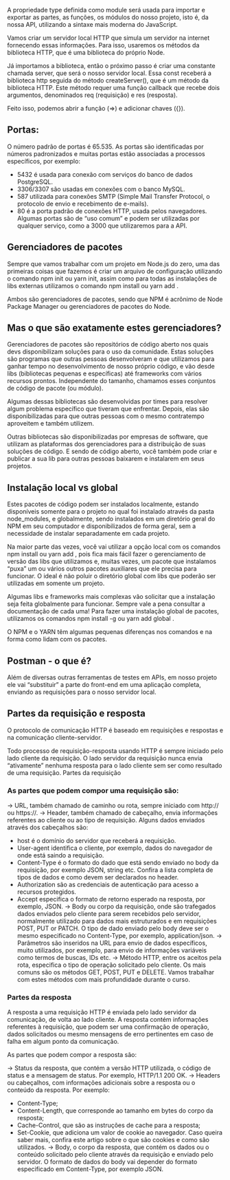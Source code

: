 A propriedade type definida como module será usada para importar e exportar as partes, as funções, os módulos do nosso projeto, isto é, da nossa API, utilizando a sintaxe mais moderna do JavaScript.

Vamos criar um servidor local HTTP que simula um servidor na internet fornecendo essas informações. Para isso, usaremos os métodos da biblioteca HTTP, que é uma biblioteca do próprio Node.

Já importamos a biblioteca, então o próximo passo é criar uma constante chamada server, que será o nosso servidor local. Essa const receberá a biblioteca http seguida do método createServer(), que é um método da biblioteca HTTP. Este método requer uma função callback que recebe dois argumentos, denominados req (requisição) e res (resposta).

Feito isso, podemos abrir a função (=>) e adicionar chaves ({}).

## Portas:
O número padrão de portas é 65.535. As portas são identificadas por números padronizados e muitas portas estão associadas a processos específicos, por exemplo:
* 5432 é usada para conexão com serviços do banco de dados PostgreSQL.
* 3306/3307 são usadas em conexões com o banco MySQL.
* 587 utilizada para conexões SMTP (Simple Mail Transfer Protocol, o protocolo de envio e recebimento de e-mails).
* 80 é a porta padrão de conexões HTTP, usada pelos navegadores.
Algumas portas são de “uso comum” e podem ser utilizadas por qualquer serviço, como a 3000 que utilizaremos para a API.

## Gerenciadores de pacotes
Sempre que vamos trabalhar com um projeto em Node.js do zero, uma das primeiras coisas que fazemos é criar um arquivo de configuração utilizando o comando npm init ou yarn init, assim como para todas as instalações de libs externas utilizamos o comando npm install <nome do pacote> ou yarn add <nome do pacote>.

Ambos são gerenciadores de pacotes, sendo que NPM é acrônimo de Node Package Manager ou gerenciadores de pacotes do Node.

## Mas o que são exatamente estes gerenciadores?
Gerenciadores de pacotes são repositórios de código aberto nos quais devs disponibilizam soluções para o uso da comunidade. Estas soluções são programas que outras pessoas desenvolveram e que utilizamos para ganhar tempo no desenvolvimento de nosso próprio código, e vão desde libs (bibliotecas pequenas e específicas) até frameworks com vários recursos prontos. Independente do tamanho, chamamos esses conjuntos de código de pacote (ou módulo).

Algumas dessas bibliotecas são desenvolvidas por times para resolver algum problema específico que tiveram que enfrentar. Depois, elas são disponibilizadas para que outras pessoas com o mesmo contratempo aproveitem e também utilizem.

Outras bibliotecas são disponibilizadas por empresas de software, que utilizam as plataformas dos gerenciadores para a distribuição de suas soluções de código. E sendo de código aberto, você também pode criar e publicar a sua lib para outras pessoas baixarem e instalarem em seus projetos.

## Instalação local vs global
Estes pacotes de código podem ser instalados localmente, estando disponíveis somente para o projeto no qual foi instalado através da pasta node_modules, e globalmente, sendo instalados em um diretório geral do NPM em seu computador e disponibilizados de forma geral, sem a necessidade de instalar separadamente em cada projeto.

Na maior parte das vezes, você vai utilizar a opção local com os comandos npm install <nome do pacote> ou yarn add <nome do pacote>, pois fica mais fácil fazer o gerenciamento de versão das libs que utilizamos e, muitas vezes, um pacote que instalamos “puxa” um ou vários outros pacotes auxiliares que ele precisa para funcionar. O ideal é não poluir o diretório global com libs que poderão ser utilizadas em somente um projeto.

Algumas libs e frameworks mais complexas vão solicitar que a instalação seja feita globalmente para funcionar. Sempre vale a pena consultar a documentação de cada uma! Para fazer uma instalação global de pacotes, utilizamos os comandos npm install -g <nome do pacote> ou yarn add global <nome do pacote>.

O NPM e o YARN têm algumas pequenas diferenças nos comandos e na forma como lidam com os pacotes.

## Postman - o que é?
Além de diversas outras ferramentas de testes em APIs, em nosso projeto ele vai “substituir” a parte do front-end em uma aplicação completa, enviando as requisições para o nosso servidor local.

## Partes da requisição e resposta
O protocolo de comunicação HTTP é baseado em requisições e respostas e na comunicação cliente-servidor.

Todo processo de requisição-resposta usando HTTP é sempre iniciado pelo lado cliente da requisição. O lado servidor da requisição nunca envia “ativamente” nenhuma resposta para o lado cliente sem ser como resultado de uma requisição.
Partes da requisição

### As partes que podem compor uma requisição são:

-> URL, também chamado de caminho ou rota, sempre iniciado com http:// ou https://.
-> Header, também chamado de cabeçalho, envia informações referentes ao cliente ou ao tipo de requisição. Alguns dados enviados através dos cabeçalhos são:
* host é o domínio do servidor que receberá a requisição.
* User-agent identifica o cliente, por exemplo, dados do navegador de onde está saindo a requisição.
* Content-Type é o formato do dado que está sendo enviado no body da requisição, por exemplo JSON, string etc. Confira a lista completa de tipos de dados e como devem ser declarados no header.
* Authorization são as credenciais de autenticação para acesso a recursos protegidos.
* Accept especifica o formato de retorno esperado na resposta, por exemplo, JSON.
-> Body ou corpo da requisição, onde são trafegados dados enviados pelo cliente para serem recebidos pelo servidor, normalmente utilizado para dados mais estruturados e em requisições POST, PUT or PATCH. O tipo de dado enviado pelo body deve ser o mesmo especificado no Content-Type, por exemplo, application/json.
-> Parâmetros são inseridos na URL para envio de dados específicos, muito utilizados, por exemplo, para envio de informações variáveis como termos de buscas, IDs etc.
-> Método HTTP, entre os aceitos pela rota, especifica o tipo de operação solicitado pelo cliente. Os mais comuns são os métodos GET, POST, PUT e DELETE. Vamos trabalhar com estes métodos com mais profundidade durante o curso.

### Partes da resposta
A resposta a uma requisição HTTP é enviada pelo lado servidor da comunicação, de volta ao lado cliente. A resposta contém informações referentes à requisição, que podem ser uma confirmação de operação, dados solicitados ou mesmo mensagens de erro pertinentes em caso de falha em algum ponto da comunicação.

As partes que podem compor a resposta são:

-> Status da resposta, que contém a versão HTTP utilizada, o código de status e a mensagem de status. Por exemplo, HTTP/1.1 200 OK.
-> Headers ou cabeçalhos, com informações adicionais sobre a resposta ou o conteúdo da resposta. Por exemplo:
* Content-Type;
* Content-Length, que corresponde ao tamanho em bytes do corpo da resposta;
* Cache-Control, que são as instruções de cache para a resposta;
* Set-Cookie, que adiciona um valor de cookie ao navegador. Caso queira saber mais, confira este artigo sobre o que são cookies e como são utilizados.
-> Body, o corpo da resposta, que contém os dados ou o conteúdo solicitado pelo cliente através da requisição e enviado pelo servidor. O formato de dados do body vai depender do formato especificado em Content-Type, por exemplo JSON.